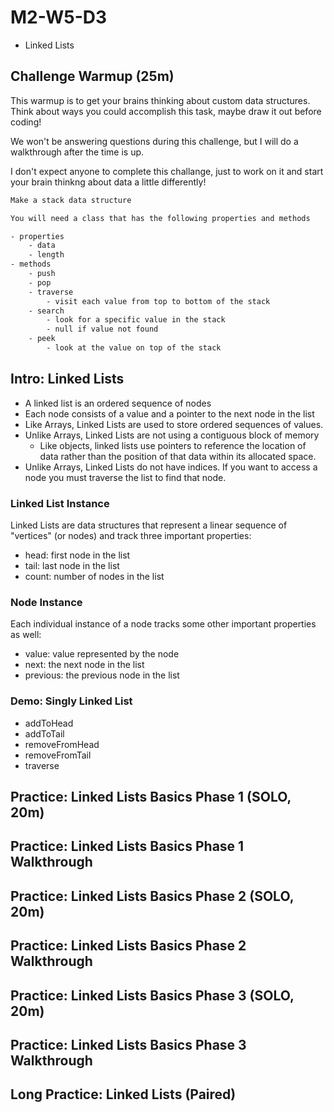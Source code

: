 # M2-W5-D3

- Linked Lists

## Challenge Warmup (25m)

This warmup is to get your brains thinking about custom data structures. Think
about ways you could accomplish this task, maybe draw it out before coding!

We won't be answering questions during this challenge, but I will do a walkthrough
after the time is up.

I don't expect anyone to complete this challange, just to work on it and start your
brain thinkng about data a little differently!

```txt
Make a stack data structure

You will need a class that has the following properties and methods

- properties
    - data
    - length
- methods
    - push
    - pop
    - traverse
        - visit each value from top to bottom of the stack
    - search
        - look for a specific value in the stack
        - null if value not found
    - peek
        - look at the value on top of the stack
```

## Intro: Linked Lists

- A linked list is an ordered sequence of nodes
- Each node consists of a value and a pointer to the next node in the list
- Like Arrays, Linked Lists are used to store ordered sequences of values.
- Unlike Arrays, Linked Lists are not using a contiguous block of memory
    - Like objects, linked lists use pointers to reference the location of data rather than the position of that data within its allocated space.
- Unlike Arrays, Linked Lists do not have indices. If you want to access a node you must traverse the list to find that node.

### Linked List Instance

Linked Lists are data structures that represent a linear sequence of "vertices"
(or nodes) and track three important properties: 

- head: first node in the list
- tail: last node in the list
- count: number of nodes in the list

### Node Instance

Each individual instance of a node tracks some other important properties as
well:

- value: value represented by the node 
- next: the next node in the list
- previous: the previous node in the list

### Demo: Singly Linked List

- addToHead
- addToTail
- removeFromHead
- removeFromTail
- traverse

## Practice: Linked Lists Basics Phase 1 (SOLO, 20m)

## Practice: Linked Lists Basics Phase 1 Walkthrough

## Practice: Linked Lists Basics Phase 2 (SOLO, 20m)

## Practice: Linked Lists Basics Phase 2 Walkthrough

## Practice: Linked Lists Basics Phase 3 (SOLO, 20m)

## Practice: Linked Lists Basics Phase 3 Walkthrough

## Long Practice: Linked Lists (Paired)
